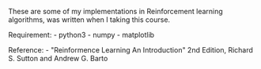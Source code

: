 These are some of my implementations in Reinforcement learning algorithms, was written when I taking this course.

Requirement:
    - python3
    - numpy
    - matplotlib

Reference:
    - "Reinformence Learning An Introduction" 2nd Edition, Richard S. Sutton and Andrew G. Barto